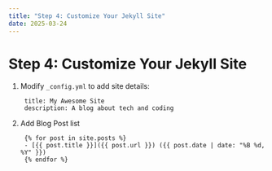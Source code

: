 ```yaml
---
title: "Step 4: Customize Your Jekyll Site"
date: 2025-03-24
---
```


# Step 4: Customize Your Jekyll Site

1. Modify `_config.yml` to add site details:

        title: My Awesome Site
        description: A blog about tech and coding

2. Add Blog Post list

        {% for post in site.posts %}
        - [{{ post.title }}]({{ post.url }}) ({{ post.date | date: "%B %d, %Y" }})
        {% endfor %}

